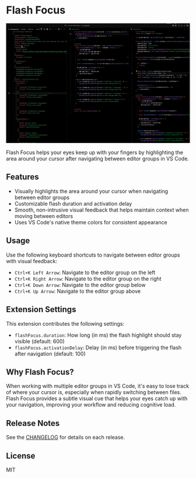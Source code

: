 # Flash Focus
![Demo of Flash Focus in action](media/demo.gif)

Flash Focus helps your eyes keep up with your fingers by highlighting the area around your cursor after navigating between editor groups in VS Code.

## Features

- Visually highlights the area around your cursor when navigating between editor groups
- Customizable flash duration and activation delay
- Smooth, non-intrusive visual feedback that helps maintain context when moving between editors
- Uses VS Code's native theme colors for consistent appearance

## Usage
Use the following keyboard shortcuts to navigate between editor groups with visual feedback:

- `Ctrl+K Left Arrow`: Navigate to the editor group on the left
- `Ctrl+K Right Arrow`: Navigate to the editor group on the right
- `Ctrl+K Down Arrow`: Navigate to the editor group below
- `Ctrl+K Up Arrow`: Navigate to the editor group above

## Extension Settings
This extension contributes the following settings:

* `flashFocus.duration`: How long (in ms) the flash highlight should stay visible (default: 600)
* `flashFocus.activationDelay`: Delay (in ms) before triggering the flash after navigation (default: 100)

## Why Flash Focus?
When working with multiple editor groups in VS Code, it's easy to lose track of where your cursor is, especially when rapidly switching between files. Flash Focus provides a subtle visual cue that helps your eyes catch up with your navigation, improving your workflow and reducing cognitive load.

## Release Notes
See the [CHANGELOG](CHANGELOG.md) for details on each release.

## License
MIT
